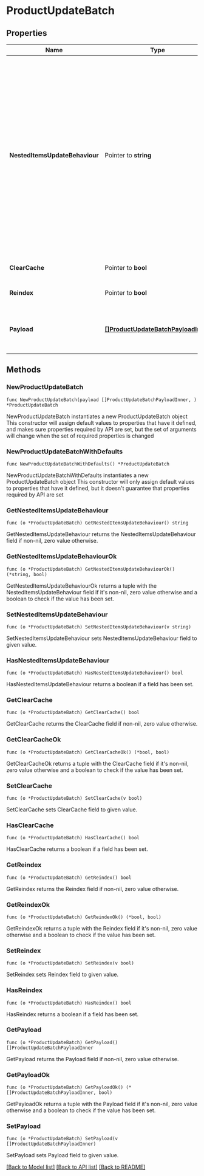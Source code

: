 # ProductUpdateBatch

## Properties

Name | Type | Description | Notes
------------ | ------------- | ------------- | -------------
**NestedItemsUpdateBehaviour** | Pointer to **string** |  Determines how updates to nested items should be handled.&lt;hr&gt;&lt;div style&#x3D;\&quot;font-style:normal\&quot;&gt;  Values description:  &lt;div style&#x3D;\&quot;margin-left: 2%; padding-top: 2%\&quot;&gt;    &lt;div style&#x3D;\&quot;font-size:85%\&quot;&gt;      &lt;b&gt;  replace&lt;/b&gt;: This option indicates that the nested items should be completely replaced with the new data provided. &lt;/br&gt;      &lt;b&gt;  merge&lt;/b&gt;: With this option, updates to nested items are merged with the existing data. &lt;/br&gt;    &lt;/div&gt;  &lt;/div&gt;&lt;/div&gt; | [optional] [default to "replace"]
**ClearCache** | Pointer to **bool** |  | [optional] [default to false]
**Reindex** | Pointer to **bool** |  | [optional] [default to false]
**Payload** | [**[]ProductUpdateBatchPayloadInner**](ProductUpdateBatchPayloadInner.md) | Contains an array of product objects. The list of properties may vary depending on the specific platform. | 

## Methods

### NewProductUpdateBatch

`func NewProductUpdateBatch(payload []ProductUpdateBatchPayloadInner, ) *ProductUpdateBatch`

NewProductUpdateBatch instantiates a new ProductUpdateBatch object
This constructor will assign default values to properties that have it defined,
and makes sure properties required by API are set, but the set of arguments
will change when the set of required properties is changed

### NewProductUpdateBatchWithDefaults

`func NewProductUpdateBatchWithDefaults() *ProductUpdateBatch`

NewProductUpdateBatchWithDefaults instantiates a new ProductUpdateBatch object
This constructor will only assign default values to properties that have it defined,
but it doesn't guarantee that properties required by API are set

### GetNestedItemsUpdateBehaviour

`func (o *ProductUpdateBatch) GetNestedItemsUpdateBehaviour() string`

GetNestedItemsUpdateBehaviour returns the NestedItemsUpdateBehaviour field if non-nil, zero value otherwise.

### GetNestedItemsUpdateBehaviourOk

`func (o *ProductUpdateBatch) GetNestedItemsUpdateBehaviourOk() (*string, bool)`

GetNestedItemsUpdateBehaviourOk returns a tuple with the NestedItemsUpdateBehaviour field if it's non-nil, zero value otherwise
and a boolean to check if the value has been set.

### SetNestedItemsUpdateBehaviour

`func (o *ProductUpdateBatch) SetNestedItemsUpdateBehaviour(v string)`

SetNestedItemsUpdateBehaviour sets NestedItemsUpdateBehaviour field to given value.

### HasNestedItemsUpdateBehaviour

`func (o *ProductUpdateBatch) HasNestedItemsUpdateBehaviour() bool`

HasNestedItemsUpdateBehaviour returns a boolean if a field has been set.

### GetClearCache

`func (o *ProductUpdateBatch) GetClearCache() bool`

GetClearCache returns the ClearCache field if non-nil, zero value otherwise.

### GetClearCacheOk

`func (o *ProductUpdateBatch) GetClearCacheOk() (*bool, bool)`

GetClearCacheOk returns a tuple with the ClearCache field if it's non-nil, zero value otherwise
and a boolean to check if the value has been set.

### SetClearCache

`func (o *ProductUpdateBatch) SetClearCache(v bool)`

SetClearCache sets ClearCache field to given value.

### HasClearCache

`func (o *ProductUpdateBatch) HasClearCache() bool`

HasClearCache returns a boolean if a field has been set.

### GetReindex

`func (o *ProductUpdateBatch) GetReindex() bool`

GetReindex returns the Reindex field if non-nil, zero value otherwise.

### GetReindexOk

`func (o *ProductUpdateBatch) GetReindexOk() (*bool, bool)`

GetReindexOk returns a tuple with the Reindex field if it's non-nil, zero value otherwise
and a boolean to check if the value has been set.

### SetReindex

`func (o *ProductUpdateBatch) SetReindex(v bool)`

SetReindex sets Reindex field to given value.

### HasReindex

`func (o *ProductUpdateBatch) HasReindex() bool`

HasReindex returns a boolean if a field has been set.

### GetPayload

`func (o *ProductUpdateBatch) GetPayload() []ProductUpdateBatchPayloadInner`

GetPayload returns the Payload field if non-nil, zero value otherwise.

### GetPayloadOk

`func (o *ProductUpdateBatch) GetPayloadOk() (*[]ProductUpdateBatchPayloadInner, bool)`

GetPayloadOk returns a tuple with the Payload field if it's non-nil, zero value otherwise
and a boolean to check if the value has been set.

### SetPayload

`func (o *ProductUpdateBatch) SetPayload(v []ProductUpdateBatchPayloadInner)`

SetPayload sets Payload field to given value.



[[Back to Model list]](../README.md#documentation-for-models) [[Back to API list]](../README.md#documentation-for-api-endpoints) [[Back to README]](../README.md)


